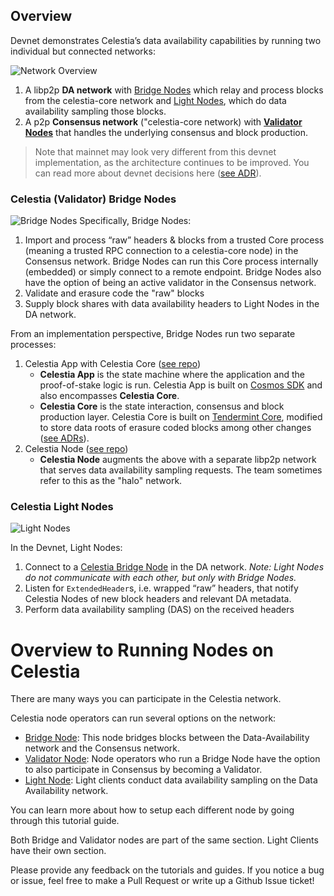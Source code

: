 
## Overview

Devnet demonstrates Celestia’s data availability capabilities by running two individual but connected networks:


![Network Overview](diagrams/NetworkOverview.png)

1. A libp2p **DA network** with [Bridge Nodes](#bridge-nodes) which relay and process blocks from the celestia-core network and [Light Nodes](#celestia-light-nodes), which do data availability sampling those blocks.
2. A p2p **Consensus network** ("celestia-core network) with [**Validator Nodes**](#bridge-validator-nodes) that handles the underlying consensus and block production. 

> Note that mainnet may look very different from this devnet implementation, as the architecture continues to be improved. You can read more about devnet decisions here ([see ADR](https://github.com/celestiaorg/celestia-node/blob/main/docs/adr/adr-003-march2022-testnet.md)).

### Celestia (Validator) Bridge Nodes
![Bridge Nodes](diagrams/BridgeNodes.png)
Specifically, Bridge Nodes: 

1. Import and process “raw” headers & blocks from a trusted Core process (meaning a trusted RPC connection to a celestia-core node) in the Consensus network. Bridge Nodes can run this Core process internally (embedded) or simply connect to a remote endpoint. Bridge Nodes also have the option of being an active validator in the Consensus network.
2. Validate and erasure code the "raw" blocks
3. Supply block shares with data availability headers to Light Nodes in the DA network.

From an implementation perspective, Bridge Nodes run two separate processes:

1. Celestia App with Celestia Core ([see repo](https://github.com/celestiaorg/celestia-app))
    - **Celestia App** is the state machine where the application and the proof-of-stake logic is run. Celestia App is built on [Cosmos SDK](https://docs.cosmos.network/) and also encompasses **Celestia Core**.
    - **Celestia Core** is the state interaction, consensus and block production layer. Celestia Core is built on [Tendermint Core](https://docs.tendermint.com/), modified to store data roots of erasure coded blocks among other changes ([see ADRs](https://github.com/celestiaorg/celestia-core/tree/master/docs/celestia-architecture)).
2. Celestia Node ([see repo](https://github.com/celestiaorg/celestia-node))
    - **Celestia Node** augments the above with a separate libp2p network that serves data availability sampling requests. The team sometimes refer to this as the "halo" network.

### Celestia Light Nodes
![Light Nodes](diagrams/LightNodes.png)

In the Devnet, Light Nodes:
1. Connect to a [Celestia Bridge Node](#celestia-validator-bridge-nodes) in the DA network. *Note: Light Nodes do not communicate with each other, but only with Bridge Nodes.*
2. Listen for `ExtendedHeader`s, i.e. wrapped “raw” headers, that notify Celestia Nodes of new block headers and relevant DA metadata.
3. Perform data availability sampling (DAS) on the received headers



# Overview to Running Nodes on Celestia

There are many ways you can participate in the Celestia network.

Celestia node operators can run several options on the network:

* [Bridge Node](../nodes/bridge-node.md): This node bridges blocks between the
  Data-Availability network and the Consensus network.
* [Validator Node](../nodes/validator-node.md): Node operators who run a Bridge
  Node have the option to also participate in Consensus by becoming a Validator.
* [Light Node](../nodes/light-node.md): Light clients conduct data availability
  sampling on the Data Availability network.

You can learn more about how to setup each different node by going through
this tutorial guide.

Both Bridge and Validator nodes are part of the same section.
Light Clients have their own section.

Please provide any feedback on the tutorials and guides. If you notice
a bug or issue, feel free to make a Pull Request or write up a Github
Issue ticket!
